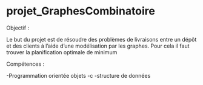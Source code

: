 # projet_GraphesCombinatoire

Objectif : 

Le but du projet est de résoudre des problèmes de livraisons entre un dépôt et des clients à l’aide d’une modélisation par les graphes. Pour cela il faut trouver la planification optimale de minimum

Compétences : 

-Programmation orientée objets
-c
-structure de données
